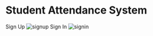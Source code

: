 # Student Attendance System
Sign Up
![signup](https://github.com/Abdugapparova/frontend_attendance_system/assets/96573822/10f94f90-fdce-43db-b8ee-5e820d08a997)
Sign In
![signin](https://github.com/Abdugapparova/frontend_attendance_system/assets/96573822/c18ab109-90a6-47db-932e-dc416e93d370)
